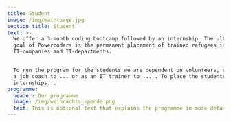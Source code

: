 ```yaml
---
title: Student
image: /img/main-page.jpg
section_title: Student
text: >-
  We offer a 3-month coding bootcamp followed by an internship. The ultimate
  goal of Powercoders is the permanent placement of trained refugees in
  IT-companies and IT-departments.


  To run the program for the students we are dependent on volunteers, either as
  a job coach to ... or as an IT trainer to ... . To place the students in
  internships...
programme:
  header: Our programme
  image: /img/weihnachts_spende.png
  text: This is optional text that explains the programme in more detail.
---
```

